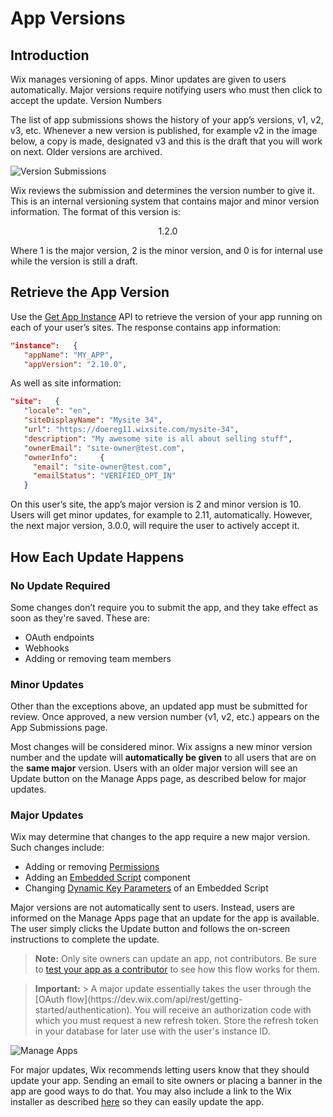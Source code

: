 # App Versions

## Introduction

Wix manages versioning of apps. Minor updates are given to users automatically. Major versions require notifying users who must then click to accept the update.
Version Numbers

The list of app submissions shows the history of your app’s versions, v1, v2, v3, etc. Whenever a new version is published, for example v2 in the image below, a copy is made, designated v3 and this is the draft that you will work on next. Older versions are archived.

![Version Submissions](./../app-submissions2.png)

Wix reviews the submission and determines the version number to give it. This is an internal  versioning system that contains major and minor version information. The format of this version is:

<div align="center">
1.2.0
</div>

Where 1 is the major version, 2 is the minor version, and 0 is for internal use while the version is still a draft.

## Retrieve the App Version

Use the [Get App Instance](https://dev.wix.com/api/rest/app-management/apps/app-instance/get-app-instance) API to retrieve the version of your app running on each of your user’s sites. The response contains app information:

```JSON
"instance":   {
   "appName": "MY_APP",
   "appVersion": "2.10.0",
```

As well as site information:

```JSON
"site":   {
   "locale": "en",
   "siteDisplayName": "Mysite 34",
   "url": "https://doereg11.wixsite.com/mysite-34",
   "description": "My awesome site is all about selling stuff",
   "ownerEmail": "site-owner@test.com",
   "ownerInfo":     {
     "email": "site-owner@test.com",
     "emailStatus": "VERIFIED_OPT_IN"
   }
```

On this user’s site, the app’s major version is 2 and minor version is 10. Users will get minor updates, for example to 2.11, automatically. However, the next major version, 3.0.0, will require the user to actively accept it.

## How Each Update Happens

### No Update Required

Some changes don’t require you to submit the app, and they take effect as soon as they're saved. These are:

* OAuth endpoints
* Webhooks
* Adding or removing team members

### Minor Updates

Other than the exceptions above, an updated app must be submitted for review. Once approved, a new version number (v1, v2, etc.) appears on the App Submissions page.

Most changes will be considered minor. Wix assigns a new minor version number and the update will **automatically be given** to all users that are on the **same major** version. Users with an older major version will see an Update button on the Manage Apps page, as described below for major updates.

### Major Updates

Wix may determine that changes to the app require a new major version. Such changes include:
* Adding or removing [Permissions](https://devforum.wix.com/kb/en/article/about-permissions)
* Adding an [Embedded Script](https://devforum.wix.com/kb/en/article/set-up-an-embedded-script-component) component
* Changing [Dynamic Key Parameters](https://devforum.wix.com/kb/en/article/embedded-script-dynamic-parameters) of an Embedded Script

Major versions are not automatically sent to users. Instead, users are informed on the Manage Apps page that an update for the app is available. The user simply clicks the Update button and follows the on-screen instructions to complete the update.

> **Note:**
> Only site owners can update an app, not contributors. Be sure to [test your app as a contributor](https://devforum.wix.com/kb/en/article/test-your-app-as-a-contributor) to see how this flow works for them.

<blockquote class='tip'><p>
<strong>Important:</strong>
> A major update essentially takes the user through the [OAuth flow](https://dev.wix.com/api/rest/getting-started/authentication). You will receive an authorization code with which you must request a new refresh token. Store the refresh token in your database for later use with the user's instance ID.
</blockquote>

![Manage Apps](./../app-manager-update.png)

For major updates, Wix recommends letting users know that they should update your app. Sending an email to site owners or placing a banner in the app are good ways to do that. You may also include a link to the Wix installer as described [here](https://dev.wix.com/api/rest/getting-started/authentication#getting-started_authentication_step-2-app-sends-users-to-authorize-the-app) so they can easily update the app.
